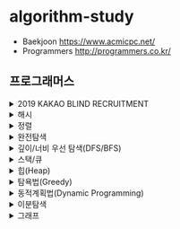 # algorithm-study

- Baekjoon https://www.acmicpc.net/
- Programmers http://programmers.co.kr/

## 프로그래머스

<details>
<summary>2019 KAKAO BLIND RECRUITMENT</summary>
<div markdown="1">       

|문제|난이도|풀이|
|------|---|:---:|
|[오픈채팅방](https://programmers.co.kr/learn/courses/30/lessons/42888)|🌊🌊|[✅](py/2019_kakao_hash1.py)|
|[후보키](https://programmers.co.kr/learn/courses/30/lessons/42890)|🌊🌊|[✅](py/2019_kakao_candidatekey.py)|

</div>
</details>


<details>
<summary>해시</summary>
<div markdown="1">       

|문제|난이도|풀이|
|------|---|:---:|
|[완주하지 못한 선수](https://programmers.co.kr/learn/courses/30/lessons/42576)|🌊|[✅](py/hash1.py)|
|[전화번호 목록](https://programmers.co.kr/learn/courses/30/lessons/42577)|🌊🌊|[✅](py/hash2.py)|
|[위장](https://programmers.co.kr/learn/courses/30/lessons/42578)|🌊🌊|[✅](py/hash3.py)|
|베스트앨범|🌊🌊🌊||


</div>
</details>

<details>
<summary>정렬</summary>
<div markdown="1">       

|문제|난이도|풀이|
|------|---|:---:|
|[K번째수](https://programmers.co.kr/learn/courses/30/lessons/42748)|🌊|[✅](py/sort1.py)|
|[가장 큰 수](https://programmers.co.kr/learn/courses/30/lessons/42746)|🌊🌊||
|[H-Index](https://programmers.co.kr/learn/courses/30/lessons/42747)|🌊🌊|[✅](py/sort3.py)|

</div>
</details>

<details>
<summary>완전탐색</summary>
<div markdown="1">       

|문제|난이도|풀이|
|------|---|:---:|
|모의고사|🌊||
|소수 찾기|🌊🌊||
|카펫|🌊🌊||

</div>
</details>

<details>
<summary>깊이/너비 우선 탐색(DFS/BFS)</summary>
<div markdown="1">       

|문제|난이도|풀이|
|------|---|:---:|
|타겟 넘버|🌊🌊||
|네트워크|🌊🌊🌊||
|단어 변환|🌊🌊🌊||
|여행경로|🌊🌊🌊||

</div>
</details>

<details>
<summary>스택/큐</summary>
<div markdown="1">       

|문제|난이도|풀이|
|------|---|:---:|
|기능개발|🌊🌊||
|프린터|🌊🌊||
|다리를 지나는 트럭|🌊🌊||
|주식가격|🌊🌊||

</div>
</details>

<details>
<summary>힙(Heap)</summary>
<div markdown="1">       

|문제|난이도|풀이|
|------|---|:---:|
|더 맵게|🌊🌊||
|디스크 컨트롤러|🌊🌊🌊||
|이중우선순위큐|🌊🌊🌊||

</div>
</details>

<details>
<summary>탐욕법(Greedy)</summary>
<div markdown="1">       

|문제|난이도|풀이|
|------|---|:---:|
|체육복|🌊||
|조이스틱|🌊🌊||
|큰 수 만들기|🌊🌊||
|구명보트|🌊🌊||
|섬 연결하기|🌊🌊🌊||
|단속카메라|🌊🌊🌊||

</div>
</details>

<details>
<summary>동적계획법(Dynamic Programming)</summary>
<div markdown="1">       

|문제|난이도|풀이|
|------|---|:---:|
|N으로 표현|🌊🌊🌊||
|정수 삼각형|🌊🌊🌊||
|등굣길|🌊🌊🌊||
|도둑질|🌊🌊🌊🌊||

</div>
</details>

<details>
<summary>이분탐색</summary>
<div markdown="1">       

|문제|난이도|풀이|
|------|---|:---:|
|입국심사|🌊🌊🌊||
|징검다리|🌊🌊🌊🌊||

</div>
</details>

<details>
<summary>그래프</summary>
<div markdown="1">       

|문제|난이도|풀이|
|------|---|:---:|
|가장 먼 노드|🌊🌊🌊||
|순위|🌊🌊🌊||
|방의 개수|🌊🌊🌊🌊🌊||

</div>
</details>
